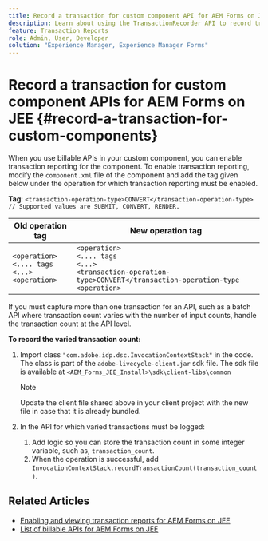 ```yaml
---
title: Record a transaction for custom component API for AEM Forms on JEE.
description: Learn about using the TransactionRecorder API to record transactions for custom component.
feature: Transaction Reports
role: Admin, User, Developer
solution: "Experience Manager, Experience Manager Forms"
---
```

# Record a transaction for custom component APIs for AEM Forms on JEE {#record-a-transaction-for-custom-components}

When you use billable APIs in your custom component, you can enable transaction reporting for the component. To enable transaction reporting, modify the `component.xml` file of the component and add the tag given below under the operation for which transaction reporting must be enabled.

**Tag**: `<transaction-operation-type>CONVERT</transaction-operation-type> // Supported values are SUBMIT, CONVERT, RENDER.`

| Old operation tag      | New operation tag |
| ----------- | ----------- |
| `<operation>`<br> `<.... tags`<br>`<...>`<br>`<operation>` | `<operation>`<br> `<.... tags`<br>`<...>`<br>`<transaction-operation-type>CONVERT</transaction-operation-type`<br>`<operation>` |

If you must capture more than one transaction for an API, such as a batch API where transaction count varies with the number of input counts, handle the transaction count at the API level.

**To record the varied transaction count:**

1. Import class `"com.adobe.idp.dsc.InvocationContextStack"` in the code. The class is part of the `adobe-livecycle-client.jar` sdk file. The sdk file is available at `<AEM_Forms_JEE_Install>\sdk\client-libs\common`

    >[!NOTE] 
    > Update the client file shared above in your client project with the new file in case that it is already bundled.

1. In the API for which varied transactions must be logged:
    1. Add logic so you can store the transaction count in some integer variable, such as, `transaction_count`.
    1. When the operation is successful, add `InvocationContextStack.recordTransactionCount(transaction_count)`.

<!--For example, you can set count for your custom component by importing class `"com.adobe.idp.dsc.InvocationContextStack"` in the code available at `adobe-livecycle-client.jar`  and determine the transaction count basis API input/result and add (In this case we add count is equal to 3):
`InvocationContextStack.recordTransactionCount(<count>).` to 
`InvocationContextStack.recordTransactionCount(3)`.-->

## Related Articles

* [Enabling and viewing transaction reports for AEM Forms on JEE](/help/forms/using/transaction-report-overview-jee.md)
* [List of billable APIs for AEM Forms on JEE](/help/forms/using/transaction-reports-billable-apis-jee.md)
